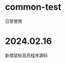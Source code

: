 <!--
 * @Date: 2023-11-18 23:02:42
 * @LastEditTime: 2024-02-16 10:27:01
 * @FilePath: \undefinedf:\work_task\common-test\README.md
 * @Description: 
-->
# common-test
日常使用

# 2024.02.16
新增鼠标高亮程序源码